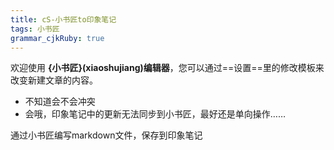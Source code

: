 ```yaml
---
title: cS-小书匠to印象笔记 
tags: 小书匠
grammar_cjkRuby: true
---
```



欢迎使用 **{小书匠}(xiaoshujiang)编辑器**，您可以通过==设置==里的修改模板来改变新建文章的内容。

* 不知道会不会冲突
* 会哦，印象笔记中的更新无法同步到小书匠，最好还是单向操作……

通过小书匠编写markdown文件，保存到印象笔记